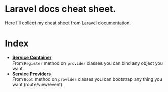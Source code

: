 # Laravel docs cheat sheet.
Here I'll collect my cheat sheet from Laravel documentation.

# Index
* **[Service Container](./docs/service-container.md)** <br>
From <code>Register</code> method on <code>provider</code> classes you can bind any object you want.
* **[Service Providers](./docs/service-providers.md)** <br>
From <code>Boot</code> method on <code>provider</code> classes you can bootstrap any thing you want (route/view/event).

